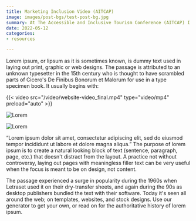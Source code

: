 ```yaml
---
title: Marketing Inclusion Video (AITCAP)
image: images/post-bgs/test-post-bg.jpg
summary: At The Accessible and Inclusive Tourism Conference (AITCAP) I spoke about utilising accessibiity informatiuon in the marekting mix. You can watch it there.
date: 2022-05-12
categories:
- resources

---
```



Lorem ipsum, or lipsum as it is sometimes known, is dummy text used in laying out print, graphic or web designs. The passage is attributed to an unknown typesetter in the 15th century who is thought to have scrambled parts of Cicero's De Finibus Bonorum et Malorum for use in a type specimen book. It usually begins with:

{{< video src="/video/website-video_final.mp4" type="video/mp4" preload="auto" >}}

![Lorem](/images/logos/logo-Mornington-Peninsula-Shire.svg)

![Lorem](/images/ryan.jpg)


“Lorem ipsum dolor sit amet, consectetur adipiscing elit, sed do eiusmod tempor incididunt ut labore et dolore magna aliqua.”
The purpose of lorem ipsum is to create a natural looking block of text (sentence, paragraph, page, etc.) that doesn't distract from the layout. A practice not without controversy, laying out pages with meaningless filler text can be very useful when the focus is meant to be on design, not content.

The passage experienced a surge in popularity during the 1960s when Letraset used it on their dry-transfer sheets, and again during the 90s as desktop publishers bundled the text with their software. Today it's seen all around the web; on templates, websites, and stock designs. Use our generator to get your own, or read on for the authoritative history of lorem ipsum.
